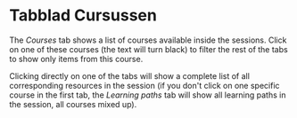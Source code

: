 # Tabblad Cursussen

The _Courses_ tab shows a list of courses available inside the sessions. Click on one of these courses \(the text will turn black\) to filter the rest of the tabs to show only items from this course.

Clicking directly on one of the tabs will show a complete list of all corresponding resources in the session \(if you don't click on one specific course in the first tab, the _Learning paths_ tab will show all learning paths in the session, all courses mixed up\).

